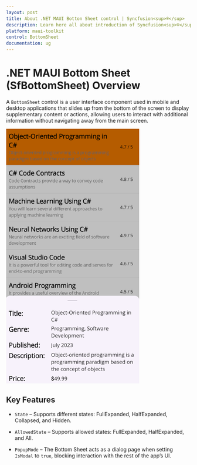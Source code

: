 ```yaml
---
layout: post
title: About .NET MAUI Botton Sheet control | Syncfusion<sup>®</sup>
description: Learn here all about introduction of Syncfusion<sup>®</sup> .NET MAUI Bottom Sheet (SfBottomSheet) control and more.
platform: maui-toolkit
control: BottomSheet
documentation: ug
---
```


# .NET MAUI Bottom Sheet (SfBottomSheet) Overview

A `BottomSheet` control is a user interface component used in mobile and desktop applications that slides up from the bottom of the screen to display supplementary content or actions, allowing users to interact with additional information without navigating away from the main screen.

![.NET MAUI Bottom Sheet.](images/overview.png)

## Key Features

* `State` – Supports different states: FullExpanded, HalfExpanded, Collapsed, and Hidden.

* `AllowedState` – Supports allowed states: FullExpanded, HalfExpanded, and All.

* `PopupMode` – The Bottom Sheet acts as a dialog page when setting `IsModal` to `true`, blocking interaction with the rest of the app’s UI.